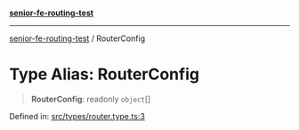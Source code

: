 [**senior-fe-routing-test**](../README.md)

***

[senior-fe-routing-test](../README.md) / RouterConfig

# Type Alias: RouterConfig

> **RouterConfig**: readonly `object`[]

Defined in: [src/types/router.type.ts:3](https://github.com/yuriiprokop/senior-fe-routing-test-master/blob/944b090b4b6ba5c0f10f5cb408d140195a0d925e/src/types/router.type.ts#L3)
